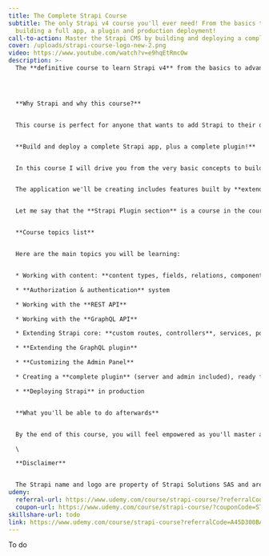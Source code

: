 ```yaml
---
title: The Complete Strapi Course
subtitle: The only Strapi v4 course you'll ever need! From the basics to
  building a full app, a plugin and production deployment!
call-to-action: Master the Strapi CMS by building and deploying a complete app and plugin
cover: /uploads/strapi-course-logo-new-2.png
video: https://www.youtube.com/watch?v=e9hqEtRmcOw
description: >-
  The **definitive course to learn Strapi v4** from the basics to advanced usage




  **Why Strapi and why this course?**


  This course is perfect for anyone that wants to add Strapi to their developer toolbox, being it the **most popular headless CMS** in the market (and still growing!), which combines **top-level out-of-the-box features** with **strong flexibility and extensibility**.


  **Build and deploy a complete Strapi app, plus a complete plugin!**


  In this course I will drive you from the very basic concepts to building, customizing and deploying a **complete Strapi application**.


  The application we'll be creating includes features built by **extending the Strapi core** via custom logic (routes, controllers, GraphQL resolvers, etc.). Furthermore, in this course you'll be developing a **complete plugin** (admin + server code), that is ready to be published on the Strapi Market (and in fact you will find it there now!).


  Let me say that the **Strapi Plugin section** is a course in the course, and it will give you the skills to propose Strapi plugins to customers, both through the newborn Strapi market (that has high growth potential) and directly.


  **Course topics list**


  Here are the main topics you will be learning:


  * Working with content: **content types, fields, relations, components, dynamic zones**

  * **Authorization & authentication** system

  * Working with the **REST API**

  * Working with the **GraphQL API**

  * Extending Strapi core: **custom routes, controllers**, services, policies, middleware

  * **Extending the GraphQL plugin**

  * **Customizing the Admin Panel**

  * Creating a **complete plugin** (server and admin included), ready for the Strapi marketplace

  * **Deploying Strapi** in production


  **What you'll be able to do afterwards**


  By the end of this course, you will feel empowered as you'll master a framework that **dramatically speeds up time to market** in developing **production-ready backend applications**, while not sacrificing **extensibility** to adapt it to endless use cases and business requirements!\

  \

  **Disclaimer**


  The Strapi name and logo are property of Strapi Solutions SAS and are shown, as well as parts of the Strapi application, for educational purposes. This course is published independently, with no affiliation with Strapi Solutions SAS.
udemy:
  referral-url: https://www.udemy.com/course/strapi-course/?referralCode=A45D300BA492E76B86F8
  coupon-url: https://www.udemy.com/course/strapi-course/?couponCode=STRAPI-OCTOBER
skillshare-url: todo
link: https://www.udemy.com/course/strapi-course?referralCode=A45D300BA492E76B86F8
---
```

T﻿o do